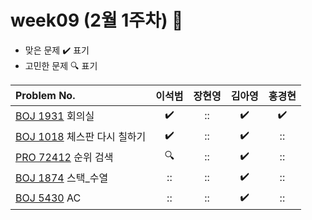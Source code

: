 
# week09 (2월 1주차) :pencil:

- 맞은 문제 :heavy_check_mark: 표기
- 고민한 문제 :mag: 표기


| Problem No.                                                                             |       이석범       | 장현영 |       김아영       |   홍경현       |
| :-------------------------------------------------------------------------------------- | :----------------: | :----:  | :----------------:| :----------------: |
| [BOJ 1931](https://www.acmicpc.net/problem/1931) 회의실                        | :heavy_check_mark: |   ::    | :heavy_check_mark: |:heavy_check_mark: |
| [BOJ 1018](https://www.acmicpc.net/problem/1018) 체스판 다시 칠하기            | :heavy_check_mark: |   ::   | :heavy_check_mark: |:: |
| [PRO 72412](https://school.programmers.co.kr/learn/courses/30/lessons/72412) 순위 검색                              | :mag: |   ::   | :heavy_check_mark: | :: |
| [BOJ 1874](https://www.acmicpc.net/problem/1874) 스택_수열                                   | :: |   ::  | :heavy_check_mark: |:: |
|  [BOJ 5430](https://www.acmicpc.net/problem/5430) AC |         ::       | :: |       :heavy_check_mark:        |:: |
